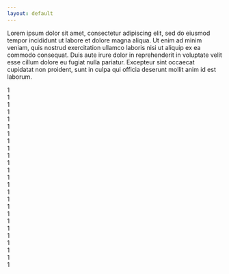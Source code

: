 ```yaml
---
layout: default
---
```


Lorem ipsum dolor sit amet, consectetur adipiscing elit, sed do eiusmod tempor incididunt ut labore et dolore magna aliqua. Ut enim ad minim veniam, quis nostrud exercitation ullamco laboris nisi ut aliquip ex ea commodo consequat. Duis aute irure dolor in reprehenderit in voluptate velit esse cillum dolore eu fugiat nulla pariatur. Excepteur sint occaecat cupidatat non proident, sunt in culpa qui officia deserunt mollit anim id est laborum.

<div class="wrapper">
  <div class="box">1</div>
  <div class="box">1</div>
  <div class="box">1</div>
  <div class="box">1</div>
  <div class="box">1</div>
  <div class="box">1</div>
  <div class="box">1</div>
  <div class="box">1</div>
  <div class="box">1</div>
  <div class="box">1</div>
  <div class="box">1</div>
  <div class="box">1</div>
  <div class="box">1</div>
  <div class="box">1</div>
  <div class="box">1</div>
  <div class="box">1</div>
  <div class="box">1</div>
  <div class="box">1</div>
  <div class="box">1</div>
  <div class="box">1</div>
  <div class="box">1</div>
  <div class="box">1</div>
  <div class="box">1</div>
  <div class="box">1</div>
  <div class="box">1</div>
</div>